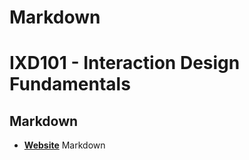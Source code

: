 # Markdown

IXD101 - Interaction Design Fundamentals
========================================

Markdown
---------------------

- **[Website](https://github.com/BenTurnerIxD/Markdown/blob/master/IxD%20Markdown.md)** Markdown
